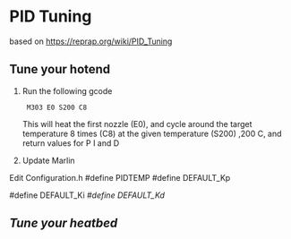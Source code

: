 
# PID Tuning

based on https://reprap.org/wiki/PID_Tuning

## Tune your hotend
1. Run the following gcode

        M303 E0 S200 C8

    This will heat the first nozzle (E0), and cycle around the target temperature 8 times (C8) at the given temperature (S200) ,200 C, and return values for P I and D

2. Update Marlin

Edit Configuration.h
#define PIDTEMP
#define DEFAULT_Kp <P>
#define DEFAULT_Ki <I>
#define DEFAULT_Kd <D>
## Tune your heatbed

<!--stackedit_data:
eyJoaXN0b3J5IjpbLTgxNDI4MzMzOSwyNjA2NDQ2NjksLTUyMD
cyMTc2MF19
-->